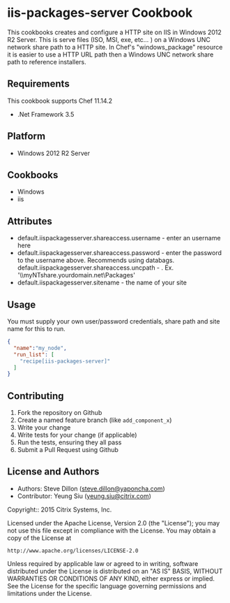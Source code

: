 iis-packages-server Cookbook
========================
This cookbooks creates and configure a HTTP site on IIS in Windows 2012 R2 Server. This is serve files (ISO, MSI, exe, etc… ) on a Windows UNC network share path to a HTTP site. In Chef's "windows_package" resource it is easier to use a HTTP URL path then a Windows UNC network share path to reference installers.


Requirements
------------
This cookbook supports Chef 11.14.2
* .Net Framework 3.5

Platform
--------
* Windows 2012 R2 Server

Cookbooks
---------
* Windows
* iis

Attributes
----------
* default.iispackagesserver.shareaccess.username - enter an username here
* default.iispackagesserver.shareaccess.password - enter the password to the username above. Recommends using databags.
default.iispackagesserver.shareaccess.uncpath - <The UNC network path you want IIS site to point to>. Ex. '\\\\myNTshare.yourdomain.net\Packages'
* default.iispackagesserver.sitename - the name of your site


Usage
-----
You must supply your own user/password credentials, share path and site name for this to run.

```json
{
  "name":"my_node",
  "run_list": [
    "recipe[iis-packages-server]"
  ]
}
```

Contributing
------------
1. Fork the repository on Github
2. Create a named feature branch (like `add_component_x`)
3. Write your change
4. Write tests for your change (if applicable)
5. Run the tests, ensuring they all pass
6. Submit a Pull Request using Github


License and Authors
-------------------
* Authors: Steve Dillon (steve.dillon@yaponcha.com)
* Contributor: Yeung Siu (yeung.siu@citrix.com)

Copyright:: 2015 Citrix Systems, Inc.

Licensed under the Apache License, Version 2.0 (the "License");
you may not use this file except in compliance with the License.
You may obtain a copy of the License at

    http://www.apache.org/licenses/LICENSE-2.0

Unless required by applicable law or agreed to in writing, software
distributed under the License is distributed on an "AS IS" BASIS,
WITHOUT WARRANTIES OR CONDITIONS OF ANY KIND, either express or implied.
See the License for the specific language governing permissions and
limitations under the License.
